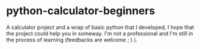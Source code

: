 # python-calculator-beginners
A calculator project and a wrap of basic python that I developed, I hope that the project could help you in someway. I'm not a professional and I'm still in the process of learning  (feedbacks are welcome ; ) ).
